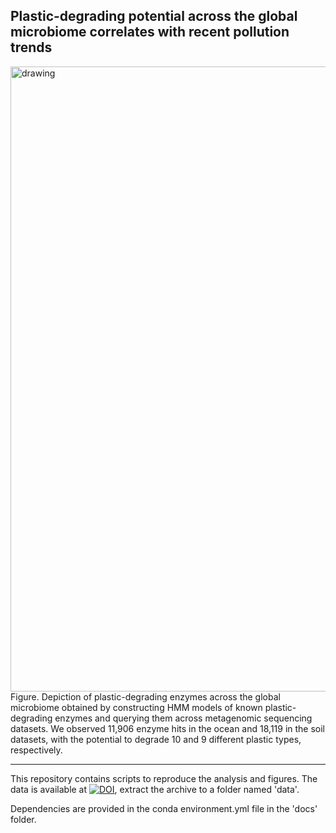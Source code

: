 ## Plastic-degrading potential across the global microbiome correlates with recent pollution trends

<img src=https://github.com/JanZrimec/Plastic_microbiome/blob/master/docs/Figure2.png alt="drawing" width="1000">
Figure. Depiction of plastic-degrading enzymes across the global microbiome obtained by constructing HMM models of known plastic-degrading enzymes and querying them across metagenomic sequencing datasets. We observed 11,906 enzyme hits in the ocean and 18,119 in the soil datasets, with the potential to degrade 10 and 9 different plastic types, respectively.

---------------
This repository contains scripts to reproduce the analysis and figures. The data is available at [![DOI](https://zenodo.org/badge/DOI/10.5281/zenodo.5112372.svg)](https://doi.org/10.5281/zenodo.5112372), extract the archive to a folder named 'data'.

Dependencies are provided in the conda environment.yml file in the 'docs' folder.

